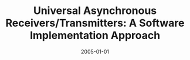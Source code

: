 ---
abstract: ''
authors:
- Herbert V. Riedel
date: '2005-01-01'
featured: false
links:
- name: Publik
  url: https://publik.tuwien.ac.at/showentry.php?ID=139667&lang=2
publication_types:
- '7'
publishDate: '2005-01-01'
title: 'Universal Asynchronous Receivers/Transmitters: A Software Implementation Approach'
url_pdf: ''
---